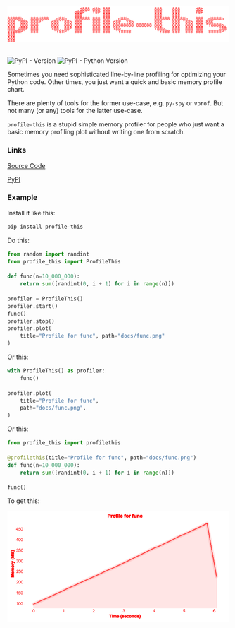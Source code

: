 <div align="center">
  <img src="https://raw.githubusercontent.com/michaelthomasletts/profile-this/refs/heads/main/docs/profile-this.png" />
</div>

</br>

![PyPI - Version](https://img.shields.io/pypi/v/profile-this?logo=pypi)
![PyPI - Python Version](https://img.shields.io/pypi/pyversions/profile-this?logo=python)

Sometimes you need sophisticated line-by-line profiling for optimizing your Python code. Other times, you just want a quick and basic memory profile chart.

There are plenty of tools for the former use-case, e.g. `py-spy` or `vprof`. But not many (or any) tools for the latter use-case.

`profile-this` is a stupid simple memory profiler for people who just want a basic memory profiling plot without writing one from scratch.

### Links

[Source Code](https://github.com/michaelthomasletts/profile-this)

[PyPI](https://pypi.org/project/profile-this/)

### Example

Install it like this:

```bash
pip install profile-this
```

Do this:

```python
from random import randint
from profile_this import ProfileThis

def func(n=10_000_000):
    return sum([randint(0, i + 1) for i in range(n)])

profiler = ProfileThis()
profiler.start()
func()
profiler.stop()
profiler.plot(
    title="Profile for func", path="docs/func.png"
)
```

Or this:

```python
with ProfileThis() as profiler:
    func()

profiler.plot(
    title="Profile for func",
    path="docs/func.png",
)
```

Or this:

```python
from profile_this import profilethis

@profilethis(title="Profile for func", path="docs/func.png")
def func(n=10_000_000):
    return sum([randint(0, i + 1) for i in range(n)])

func()
```

To get this:

![func image](https://raw.githubusercontent.com/michaelthomasletts/profile-this/refs/heads/main/docs/func.png)
